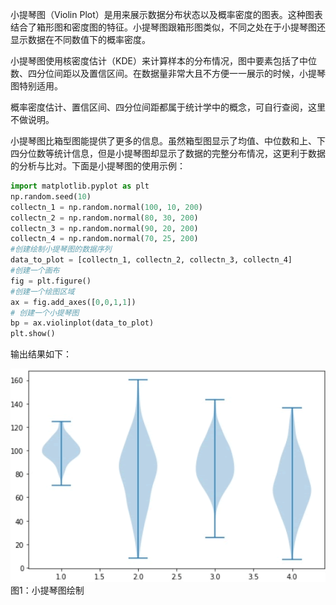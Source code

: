 小提琴图（Violin Plot）是用来展示数据分布状态以及概率密度的图表。这种图表结合了箱形图和密度图的特征。小提琴图跟箱形图类似，不同之处在于小提琴图还显示数据在不同数值下的概率密度。

小提琴图使用核密度估计（KDE）来计算样本的分布情况，图中要素包括了中位数、四分位间距以及置信区间。在数据量非常大且不方便一一展示的时候，小提琴图特别适用。

概率密度估计、置信区间、四分位间距都属于统计学中的概念，可自行查阅，这里不做说明。

小提琴图比箱型图能提供了更多的信息。虽然箱型图显示了均值、中位数和上、下四分位数等统计信息，但是小提琴图却显示了数据的完整分布情况，这更利于数据的分析与比对。下面是小提琴图的使用示例：

```python
import matplotlib.pyplot as plt
np.random.seed(10)
collectn_1 = np.random.normal(100, 10, 200)
collectn_2 = np.random.normal(80, 30, 200)
collectn_3 = np.random.normal(90, 20, 200)
collectn_4 = np.random.normal(70, 25, 200)
#创建绘制小提琴图的数据序列
data_to_plot = [collectn_1, collectn_2, collectn_3, collectn_4]
#创建一个画布
fig = plt.figure()
#创建一个绘图区域
ax = fig.add_axes([0,0,1,1])
# 创建一个小提琴图
bp = ax.violinplot(data_to_plot)
plt.show()
```

输出结果如下：



![violinplot小提琴图绘制](res/142HH227-0.gif)
图1：小提琴图绘制